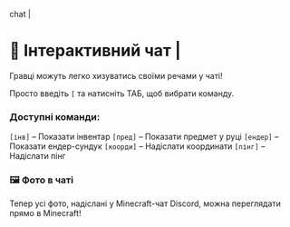 chat |

# 💬 Інтерактивний чат |

Гравці можуть легко хизуватись своїми речами у чаті!

Просто введіть `[` та натисніть ТАБ, щоб вибрати команду.

### Доступні команди:

`[інв]` – Показати інвентар
`[пред]` – Показати предмет у руці
`[ендер]` – Показати ендер-сундук
`[коорди]` – Надіслати координати
`[пінг]` – Надіслати пінг

### 🖼 Фото в чаті

Тепер усі фото, надіслані у Minecraft-чат Discord, можна переглядати прямо в Minecraft!
